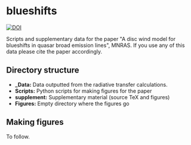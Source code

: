 # blueshifts
[![DOI](https://zenodo.org/badge/694044692.svg)](https://zenodo.org/badge/latestdoi/694044692)

Scripts and supplementary data for the paper "A disc wind model for blueshifts in quasar broad emission lines", MNRAS. If you use any of this data please cite the paper accordingly. 

## Directory structure 

* **_Data:** Data outputted from the radiative transfer calculations. 
* **Scripts:** Python scripts for making figures for the paper
* **supplement:** Supplementary material (source TeX and figures)
* **Figures:** Empty directory where the figures go
  
## Making figures 

To follow. 

